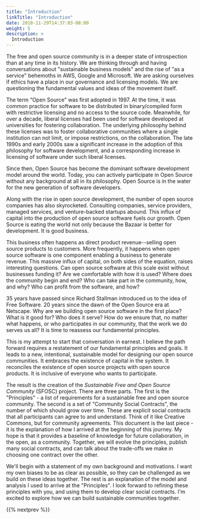 ```yaml
---
title: "Introduction"
linkTitle: "Introduction"
date: 2018-11-29T14:37:03-08:00
weight: 5
description: >
  Introduction
---
```


The free and open source community is in a deeper state of introspection than
at any time in its history. We are thinking through and having conversations
about "sustainable business models" and the rise of "as a service" behemoths in
AWS, Google and Microsoft. We are asking ourselves if ethics have a place in
our governance and licensing models. We are questioning the fundamental values
and ideas of the movement itself.

The term “Open Source” was first adopted in 1997. At the time, it was common
practice for software to be distributed in binary/compiled form with
restrictive licensing and no access to the source code. Meanwhile, for over a
decade, liberal licenses had been used for software developed at universities
for fostering collaboration. The underlying philosophy behind these licenses
was to foster collaborative communities where a single institution can not
limit, or impose restrictions, on the collaboration. The late 1990s and early
2000s saw a significant increase in the adoption of this philosophy for
software development, and a corresponding increase in licensing of software
under such liberal licenses.

Since then, Open Source has become the dominant software development model
around the world. Today, you can actively participate in Open Source without
any background at all in its philosophy. Open Source is in the water for the
new generation of software developers.

Along with the rise in open source development, the number of open source
companies has also skyrocketed. Consulting companies, service providers,
managed services, and venture-backed startups abound. This influx of capital
into the production of open source software fuels our growth. Open Source is
eating the world not only because the Bazaar is better for development. It is
good business.

This business often happens as direct product revenue--selling open source
products to customers. More frequently, it happens when open source software is
one component enabling a business to generate revenue. This massive influx of
capital, on both sides of the equation, raises interesting questions. Can open
source software at this scale exist without businesses funding it? Are we
comfortable with how it is used? Where does the community begin and end? Who
can take part in the community, how, and why? Who can profit from the software,
and how?

35 years have passed since Richard Stallman introduced us to the idea of Free
Software. 20 years since the dawn of the Open Source era at Netscape. Why are
we building open source software in the first place? What is it good for? Who
does it serve? How do we ensure that, no matter what happens, or who
participates in our community, that the work we do serves us all? It is time to
reassess our fundamental principles.

This is my attempt to start that conversation in earnest. I believe the path
forward requires a restatement of our fundamental principles and goals. It
leads to a new, intentional, sustainable model for designing our open source
communities. It embraces the existence of capital in the system. It reconciles
the existence of open source projects with open source products. It is
inclusive of everyone who wants to participate.

The result is the creation of the _Sustainable Free and Open Source Community_
(SFOSC) project. There are three parts. The first is the "Principles" - a list
of requirements for a sustainable free and open source community. The second is
a set of "Community Social Contracts", the number of which should grow over
time. These are explicit social contracts that all participants can agree to
and understand. Think of it like Creative Commons, but for community
agreements. This document is the last piece - it is the explanation of how
I arrived at the beginning of this journey. My hope is that it provides
a baseline of knowledge for future collaboration, in the open, as a community.
Together, we will evolve the principles, publish many social contracts, and can
talk about the trade-offs we make in choosing one contract over the other. 

We'll begin with a statement of my own background and motivations. I want my
own biases to be as clear as possible, so they can be challenged as we build on
these ideas together. The rest is an explanation of the model and analysis
I used to arrive at the "Principles". I look forward to refining these
principles with you, and using them to develop clear social contracts. I'm
excited to explore how we can build sustainable communities together.

{{% nextprev %}}
